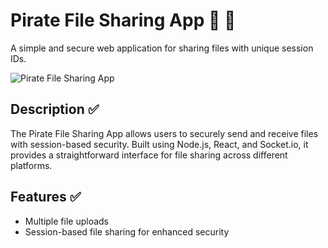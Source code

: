 # Pirate File Sharing App 🚀 🚀

A simple and secure web application for sharing files with unique session IDs.

![Pirate File Sharing App](src/TheApp.png)

## Description ✅
The Pirate File Sharing App allows users to securely send and receive files with session-based security. Built using Node.js, React, and Socket.io, it provides a straightforward interface for file sharing across different platforms.

## Features ✅
- Multiple file uploads
- Session-based file sharing for enhanced security
